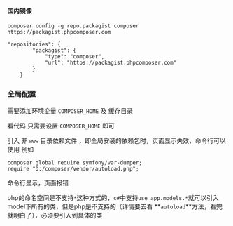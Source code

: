 #### 国内镜像

    composer config -g repo.packagist composer https://packagist.phpcomposer.com

```
"repositories": {
        "packagist": {
            "type": "composer",
            "url": "https://packagist.phpcomposer.com"
        }
    }
```

### 全局配置

需要添加环境变量 `COMPOSER_HOME` 及 缓存目录 

看代码 只需要设置 `COMPOSER_HOME` 即可

引入 非 `www` 目录依赖文件 ，即全局安装的依赖包时，页面显示失效，命令行可以使用
例如
    
    composer global require symfony/var-dumper;
    require "D:/composer/vendor/autoload.php";

命令行显示，页面报错


php的命名空间是不支持`*`这种方式的，`c#`中支持`use app.models.*`就可以引入model下所有的类，但是php是不支持的（详情要去看 **`autoload`**方法，看完就明白了），必须要引入到具体的类